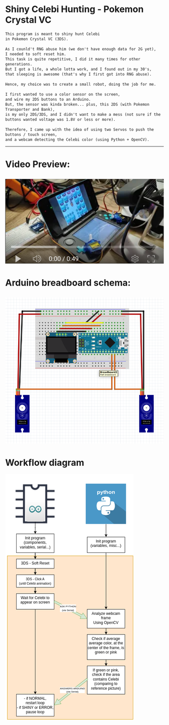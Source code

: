 Shiny Celebi Hunting - Pokemon Crystal VC
===

```
This program is meant to shiny hunt Celebi
in Pokemon Crystal VC (3DS).

As I counld't RNG abuse him (we don't have enough data for 2G yet),
I needed to soft reset him.
This task is quite repetitive, I did it many times for other generations.
But I got a life, a whole lotta work, and I found out in my 30's,
that sleeping is awesome (that's why I first got into RNG abuse).

Hence, my choice was to create a small robot, doing the job for me.

I first wanted to use a color sensor on the screen,
and wire my 2DS buttons to an Arduino.
But, the sensor was kinda broken... plus, this 2DS (with Pokemon Transporter and Bank),
is my only 2DS/3DS, and I didn't want to make a mess (not sure if the buttons wanted voltage was 1.8V or less or more).

Therefore, I came up with the idea of using two Servos to push the buttons / touch screen,
and a webcam detecting the Celebi color (using Python + OpenCV).
```
---
Video Preview:
=
[![Preview](./misc/video-preview.png)](https://youtu.be/XSQ7xHX5vxI)
---
Arduino breadboard schema:
=
![breadboard](./misc/breadboard-pic.png)
---
Workflow diagram
=
![diagram](./misc/diagram.png)

